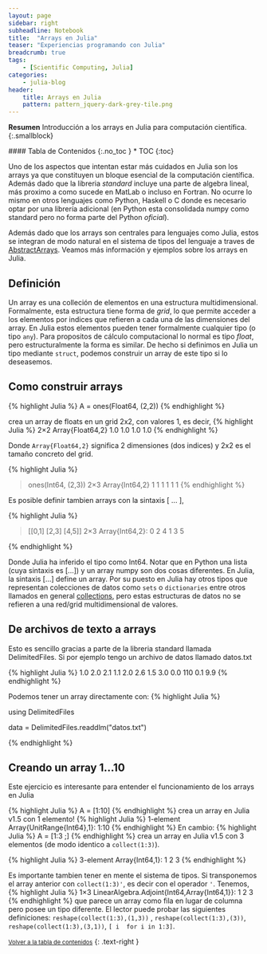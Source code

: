 ```yaml
---
layout: page
sidebar: right
subheadline: Notebook
title:  "Arrays en Julia"
teaser: "Experiencias programando con Julia"
breadcrumb: true
tags:
    - [Scientific Computing, Julia]
categories:
    - julia-blog
header:
    title: Arrays en Julia
    pattern: pattern_jquery-dark-grey-tile.png
---
```


**Resumen**
Introducción a los arrays en Julia para computación científica.
{:.smallblock}

<div class="panel radius" markdown="1">
#### Tabla de Contenidos
{:.no_toc }
*  TOC
{:toc}
</div>

Uno de los aspectos que intentan estar más cuidados en Julia son los arrays ya que constituyen un bloque esencial de la computación científica. Además dado que la libreria *standard* incluye una parte de algebra lineal, más proximo a como sucede en MatLab o incluso en Fortran. No ocurre lo mismo en otros lenguajes como Python, Haskell o C donde es necesario optar por una librería adicional (en Python esta consolidada numpy como standard pero no forma parte del Python *oficial*).

Además dado que los arrays son centrales para lenguajes como Julia, estos se integran de modo natural en el sistema de tipos del lenguaje a traves de [AbstractArrays](https://docs.julialang.org/en/v1/base/arrays/#Core.AbstractArray). Veamos  más información y ejemplos sobre los arrays en Julia.

## Definición

Un array es una colleción de elementos en una estructura multidimensional. Formalmente, esta estructura tiene forma de *grid*, lo que permite acceder a los elementos por indices que refieren a cada una de las dimensiones del array. En Julia estos elementos pueden tener formalmente cualquier tipo (o tipo `any`). Para propositos de cálculo computacional lo normal es tipo *float*, pero estructuralmente la forma es similar. De hecho si definimos en Julia un tipo mediante `struct`, podemos construir un array de este tipo si lo deseasemos.

## Como construir arrays

{% highlight Julia %}
A = ones(Float64, (2,2))
{% endhighlight %}

crea un array de floats en un grid 2x2, con valores 1, es decir,
{% highlight Julia %}
2×2 Array{Float64,2}
1.0   1.0
1.0   1.0
{% endhighlight %}

Donde `Array{Float64,2}` significa 2 dimensiones (dos indices) y 2x2 es el tamaño concreto del grid.

{% highlight Julia %}
> ones(Int64, (2,3))
2×3 Array{Int64,2}
1   1   1
1   1   1
{% endhighlight %}

Es posible definir tambien arrays con la sintaxis [ ... ],

{% highlight Julia %}

> [[0,1]  [2,3]  [4,5]]
2×3 Array{Int64,2}:
 0  2  4
 1  3  5
 
{% endhighlight %}

Donde Julia ha inferido el tipo como Int64. Notar que en Python una lista (cuya sintaxis es [...]) y un array numpy son dos cosas diferentes. En Julia, la sintaxis [...] define un array. Por su puesto en Julia hay otros tipos que representan colecciones de datos como `sets` o `dictionaries` entre otros llamados en general [collections](https://docs.julialang.org/en/v1/base/collections/), pero estas estructuras de datos no se refieren a una red/grid multidimensional de valores.

## De archivos de texto a arrays

Esto es sencillo gracias a parte de la libreria standard llamada DelimitedFiles. Si por ejemplo tengo un archivo de datos llamado datos.txt

{% highlight Julia %}
1.0 2.0 2.1
1.1 2.0 2.6
1.5 3.0 0.0
110 0.1 9.9
{% endhighlight %}

Podemos tener un array directamente con:
{% highlight Julia %}

using DelimitedFiles

data = DelimitedFiles.readdlm("datos.txt")

{% endhighlight %}

## Creando un array 1...10

Este ejercicio es interesante para entender el funcionamiento de los arrays en Julia

{% highlight Julia %}
A = [1:10]
{% endhighlight %}
crea un array en Julia v1.5 con 1 elemento!
{% highlight Julia %}
1-element Array{UnitRange{Int64},1}:
 1:10
{% endhighlight %}
En cambio:
{% highlight Julia %}
A = [1:3 ;]
{% endhighlight %}
crea un array en Julia v1.5 con 3 elementos (de modo identico a  `collect(1:3)`).

{% highlight Julia %}
3-element Array{Int64,1}:
  1
  2
  3
{% endhighlight %}

Es importante tambien tener en mente el sistema de tipos. Si transponemos el array anterior con `collect(1:3)'`, es decir con el operador `'`. Tenemos,
{% highlight Julia %}
1×3 LinearAlgebra.Adjoint{Int64,Array{Int64,1}}:
 1  2  3
{% endhighlight %}
que parece un array como fila en lugar de columna pero posee un tipo diferente. El lector puede probar las siguientes definiciones: `reshape(collect(1:3),(1,3))` , `reshape(collect(1:3),(3))`, `reshape(collect(1:3),(3,1))`, `[ i  for i in 1:3]`.

<small markdown="1">[Volver a la tabla de contenidos](#toc)</small>
{: .text-right }
